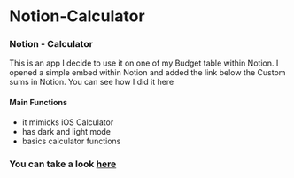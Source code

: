 # Notion-Calculator

### Notion - Calculator 
This is an app I decide to use it on one of my Budget table within Notion.
I opened a simple embed within Notion and added the link below the Custom sums
in Notion. You can see how I did it here


#### Main Functions
- it mimicks iOS Calculator
- has dark and light mode
- basics calculator functions

### You can take a look [here](https://luc-constantin.github.io/notion-calculator/)
